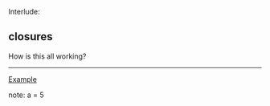 Interlude:
##  closures

How is this all working?

---
[Example](txmt://open?url=file://~/code/fun-js/examples/curry.coffee)

note:
    a = 5